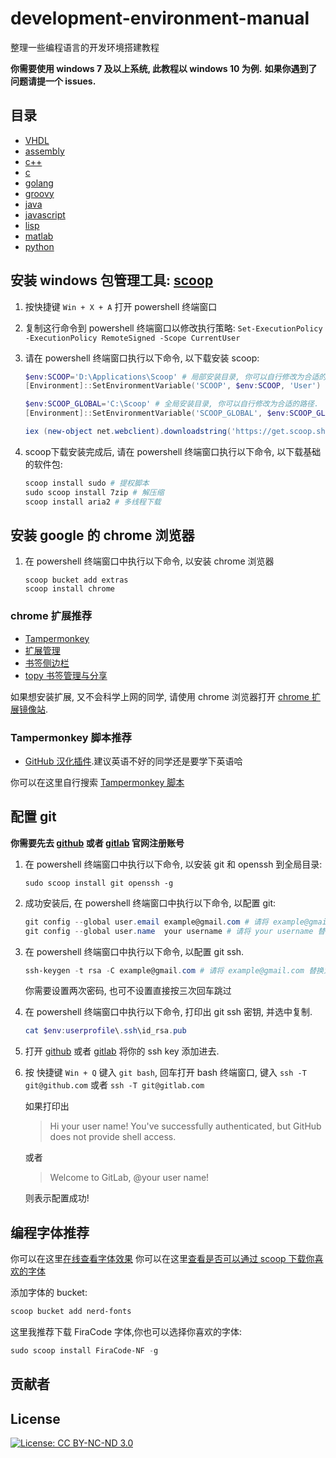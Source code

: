 # development-environment-manual

整理一些编程语言的开发环境搭建教程

**你需要使用 windows 7 及以上系统, 此教程以 windows 10 为例.**
**如果你遇到了问题请提一个 issues.**

## 目录

- [VHDL](https://github.com/FloatingShuYin/development-environment-manual/blob/master/VHDL.md)
- [assembly](https://github.com/FloatingShuYin/development-environment-manual/blob/master/assembly.md)
- [c++](https://github.com/FloatingShuYin/development-environment-manual/blob/master/c%2B%2B.md)
- [c](https://github.com/FloatingShuYin/development-environment-manual/blob/master/c.md)
- [golang](https://github.com/FloatingShuYin/development-environment-manual/blob/master/golang.md)
- [groovy](https://github.com/FloatingShuYin/development-environment-manual/blob/master/groovy.md)
- [java](https://github.com/FloatingShuYin/development-environment-manual/blob/master/java.md)
- [javascript](https://github.com/FloatingShuYin/development-environment-manual/blob/master/javascript.md)
- [lisp](https://github.com/FloatingShuYin/development-environment-manual/blob/master/lisp.md)
- [matlab](https://github.com/FloatingShuYin/development-environment-manual/blob/master/matlab.md)
- [python](https://github.com/FloatingShuYin/development-environment-manual/blob/master/python.md)

## 安装 windows 包管理工具: [scoop](https://github.com/lukesampson/scoop)

1. 按快捷键 `Win + X + A` 打开 powershell 终端窗口
2. 复制这行命令到 powershell 终端窗口以修改执行策略: `Set-ExecutionPolicy -ExecutionPolicy RemoteSigned -Scope CurrentUser`
3. 请在 powershell 终端窗口执行以下命令, 以下载安装 scoop:

    ```powershell
    $env:SCOOP='D:\Applications\Scoop' # 局部安装目录, 你可以自行修改为合适的路径.
    [Environment]::SetEnvironmentVariable('SCOOP', $env:SCOOP, 'User')

    $env:SCOOP_GLOBAL='C:\Scoop' # 全局安装目录, 你可以自行修改为合适的路径.
    [Environment]::SetEnvironmentVariable('SCOOP_GLOBAL', $env:SCOOP_GLOBAL, 'Machine')

    iex (new-object net.webclient).downloadstring('https://get.scoop.sh')
    ```

4. scoop下载安装完成后, 请在 powershell 终端窗口执行以下命令, 以下载基础的软件包:

    ```powershell
    scoop install sudo # 提权脚本
    sudo scoop install 7zip # 解压缩
    scoop install aria2 # 多线程下载
    ```

## 安装 google 的 chrome 浏览器

1. 在 powershell 终端窗口中执行以下命令, 以安装 chrome 浏览器
    ```
    scoop bucket add extras
    scoop install chrome
    ```
### chrome 扩展推荐

- [Tampermonkey](https://www.gugeapps.net/webstore/detail/tampermonkey/dhdgffkkebhmkfjojejmpbldmpobfkfo)
- [扩展管理](https://www.gugeapps.net/webstore/detail/extension-manager/gjldcdngmdknpinoemndlidpcabkggco)
- [书签侧边栏](https://www.gugeapps.net/webstore/detail/bookmark-sidebar/jdbnofccmhefkmjbkkdkfiicjkgofkdh)
- [topy 书签管理与分享](https://www.gugeapps.net/webstore/detail/toby-for-chrome/hddnkoipeenegfoeaoibdmnaalmgkpip)

如果想安装扩展, 又不会科学上网的同学, 请使用 chrome 浏览器打开 [chrome 扩展镜像站](https://www.gugeapps.net/).

### Tampermonkey 脚本推荐

- [GitHub 汉化插件](chrome-extension://dhdgffkkebhmkfjojejmpbldmpobfkfo/ask.html?aid=8f6e62a0-d0a0-4954-8c47-f436baf330f7).建议英语不好的同学还是要学下英语哈

你可以在这里自行搜索 [Tampermonkey 脚本](https://greasyfork.org/zh-CN)

## 配置 git

**你需要先去 [github](https://github.com/join?source=header-home) 或者 [gitlab](https://gitlab.com/users/sign_in#register-pane) 官网注册账号**

1. 在 powershell 终端窗口中执行以下命令, 以安装 git 和  openssh 到全局目录:

    ```sudo scoop install git openssh -g```

2. 成功安装后, 在 powershell 终端窗口中执行以下命令, 以配置 git:

    ```powershell
    git config --global user.email example@gmail.com # 请将 example@gmail.com 替换为你注册 git 时使用的邮箱
    git config --global user.name  your username # 请将 your username 替换为你注册 git 时使用的用户名
    ```

3. 在 powershell 终端窗口中执行以下命令, 以配置 git ssh.

    ```powershell
    ssh-keygen -t rsa -C example@gmail.com # 请将 example@gmail.com 替换为你注册 git 时使用的邮箱
    ```
    你需要设置两次密码, 也可不设置直接按三次回车跳过

4. 在 powershell 终端窗口中执行以下命令, 打印出 git ssh 密钥, 并选中复制.

    ```powershell
    cat $env:userprofile\.ssh\id_rsa.pub
    ```

5. 打开 [github](https://github.com/settings/keys) 或者 [gitlab](https://gitlab.com/profile/keys) 将你的 ssh key 添加进去.

6. 按 快捷键 `Win + Q` 键入 `git bash`, 回车打开 bash 终端窗口, 键入 `ssh -T git@github.com` 或者 `ssh -T git@gitlab.com`

    如果打印出

    > Hi your user name! You've successfully authenticated, but GitHub does not provide shell access.

    或者

    > Welcome to GitLab, @your user name!

    则表示配置成功!

## 编程字体推荐

你可以在这里[在线查看字体效果](https://app.programmingfonts.org/)
你可以在这里[查看是否可以通过 scoop 下载你喜欢的字体](https://github.com/matthewjberger/scoop-nerd-fonts/tree/master/bucket)

添加字体的 bucket:

```powershell
scoop bucket add nerd-fonts
```

这里我推荐下载 FiraCode 字体,你也可以选择你喜欢的字体:

```powershell
sudo scoop install FiraCode-NF -g
```

## 贡献者

## License

[![License: CC BY-NC-ND 3.0](https://img.shields.io/badge/License-CC%20BY--NC--ND%203.0-lightgrey.svg)](https://creativecommons.org/licenses/by-nc-nd/3.0/)
